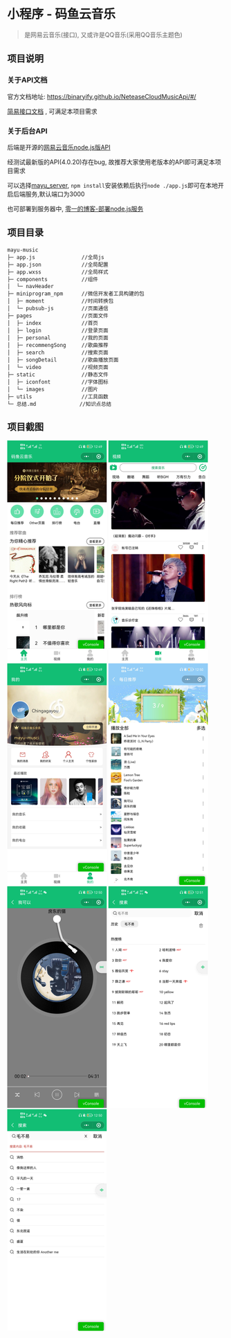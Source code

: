 # 小程序 - 码鱼云音乐

> 是网易云音乐(接口), 又或许是QQ音乐(采用QQ音乐主题色)

## 项目说明

### 关于API文档

官方文档地址: https://binaryify.github.io/NeteaseCloudMusicApi/#/

[简易接口文档](./简易接口文档.pdf) ,  可满足本项目需求

### 关于后台API

后端是开源的[网易云音乐node.js版API](https://binaryify.github.io/NeteaseCloudMusicApi/#/)

经测试最新版的API(4.0.20)存在bug, 故推荐大家使用老版本的API即可满足本项目需求

可以选择[mayu_server](./mayu_server), `npm install`安装依赖后执行`node ./app.js`即可在本地开启后端服务,默认端口为3000

也可部署到服务器中,  [零一的博客-部署node.js服务](https://lpyexplore.gitee.io/blog/blogs/tutorial/setUpServer.html#%E5%9B%9B%E3%80%81%E9%85%8D%E7%BD%AE%E6%9C%8D%E5%8A%A1%E5%99%A8%E3%80%81%E7%BD%91%E7%AB%99)

## 项目目录

```
mayu-music
├─ app.js               //全局js
├─ app.json             //全局配置
├─ app.wxss             //全局样式
├─ components           //组件
│  └─ navHeader
├─ miniprogram_npm      //微信开发者工具构建的包
│  ├─ moment            //时间转换包
│  └─ pubsub-js         //页面通信
├─ pages                //页面文件
│  ├─ index             //首页
│  ├─ login             //登录页面
│  ├─ personal          //我的页面
│  ├─ recommengSong     //歌曲推荐
│  ├─ search            //搜索页面
│  ├─ songDetail        //歌曲播放页面
│  └─ video             //视频页面
├─ static               //静态文件
│  ├─ iconfont          //字体图标
│  └─ images            //图片
├─ utils                //工具函数
└─ 总结.md              //知识点总结

```

## 项目截图

<img src="static/images/readme/index.jpg" style="zoom:50%;" />

<img src="static/images/readme/video.jpg" style="zoom:50%;" />

<img src="static/images/readme/personal.jpg" style="zoom:50%;" />

<img src="static/images/readme/recommendSong.jpg" style="zoom:50%;" />

<img src="static/images/readme/songDetail.jpg" style="zoom:50%;" />

<img src="static/images/readme/research.jpg" style="zoom:50%;" />

<img src="static/images/readme/search.jpg" style="zoom:50%;" />
